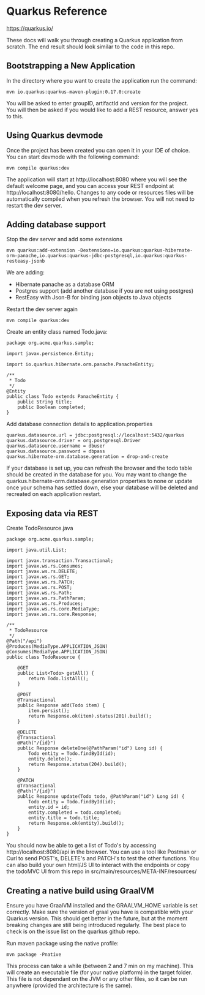 # Quarkus Reference

https://quarkus.io/

These docs will walk you through creating a Quarkus application from scratch. The end result should look similar to the code in this repo. 

## Bootstrapping a New Application
In the directory where you want to create the application run the command:
```
mvn io.quarkus:quarkus-maven-plugin:0.17.0:create
```

You will be asked to enter groupID, artifactId and version for the project. You will then be asked if you would like to add a REST resource, answer yes to this. 

## Using Quarkus devmode
Once the project has been created you can open it in your IDE of choice. You can start devmode with the following command:
```
mvn compile quarkus:dev
```
The application will start at http://localhost:8080 where you will see the default welcome page, and you can access your REST endpoint at http://localhost:8080/hello. Changes to any code or resources files will be automatically compiled when you refresh the browser. You will not need to restart the dev server.

## Adding database support
Stop the dev server and add some extensions
```
mvn quarkus:add-extension -Dextensions=io.quarkus:quarkus-hibernate-orm-panache,io.quarkus:quarkus-jdbc-postgresql,io.quarkus:quarkus-resteasy-jsonb
```

We are adding:
- Hibernate panache as a database ORM
- Postgres support (add another database if you are not using postgres)
- RestEasy with Json-B for binding json objects to Java objects

Restart the dev server again
```
mvn compile quarkus:dev
```

Create an entity class named Todo.java:
```
package org.acme.quarkus.sample;

import javax.persistence.Entity;

import io.quarkus.hibernate.orm.panache.PanacheEntity;

/**
 * Todo
 */
@Entity
public class Todo extends PanacheEntity {
    public String title;
    public Boolean completed;
}

```

Add database connection details to application.properties
```
quarkus.datasource.url = jdbc:postgresql://localhost:5432/quarkus
quarkus.datasource.driver = org.postgresql.Driver
quarkus.datasource.username = dbuser
quarkus.datasource.password = dbpass
quarkus.hibernate-orm.database.generation = drop-and-create
```

If your database is set up, you can refresh the browser and the todo table should be created in the database for you. You may want to change the quarkus.hibernate-orm.database.generation properties to none or update once your schema has settled down, else your database will be deleted and recreated on each application restart.

## Exposing data via REST
Create TodoResource.java
```
package org.acme.quarkus.sample;

import java.util.List;

import javax.transaction.Transactional;
import javax.ws.rs.Consumes;
import javax.ws.rs.DELETE;
import javax.ws.rs.GET;
import javax.ws.rs.PATCH;
import javax.ws.rs.POST;
import javax.ws.rs.Path;
import javax.ws.rs.PathParam;
import javax.ws.rs.Produces;
import javax.ws.rs.core.MediaType;
import javax.ws.rs.core.Response;

/**
 * TodoResource
 */
@Path("/api")
@Produces(MediaType.APPLICATION_JSON)
@Consumes(MediaType.APPLICATION_JSON)
public class TodoResource {

    @GET
    public List<Todo> getAll() {
        return Todo.listAll();
    }

    @POST
    @Transactional
    public Response add(Todo item) {
        item.persist();
        return Response.ok(item).status(201).build();
    }

    @DELETE
    @Transactional
    @Path("/{id}")
    public Response deleteOne(@PathParam("id") Long id) {
        Todo entity = Todo.findById(id);
        entity.delete();
        return Response.status(204).build();
    }

    @PATCH
    @Transactional
    @Path("/{id}")
    public Response update(Todo todo, @PathParam("id") Long id) {
        Todo entity = Todo.findById(id);
        entity.id = id;
        entity.completed = todo.completed;
        entity.title = todo.title;
        return Response.ok(entity).build();
    }
}
```

You should now be able to get a list of Todo's by accessing http://localhost:8080/api in the browser. You can use a tool like Postman or Curl to send POST's, DELETE's and PATCH's to test the other functions. You can also build your own html/JS UI to interact with the endpoints or copy the todoMVC UI from this repo in src/main/resources/META-INF/resources/

## Creating a native build using GraalVM
Ensure you have GraalVM installed and the GRAALVM_HOME variable is set correctly. Make sure the version of graal you have is compatible with your Quarkus version. This should get better in the future, but at the moment breaking changes are still being introduced regularly. The best place to check is on the issue list on the quarkus github repo.

Run maven package using the native profile:
```
mvn package -Pnative
```
This process can take a while (between 2 and 7 min on my machine). This will create an executable file (for your native platform) in the target folder. This file is not dependant on the JVM or any other files, so it can be run anywhere (provided the architecture is the same).